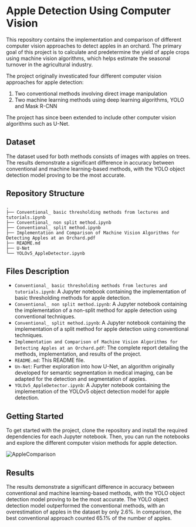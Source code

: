 # Apple Detection Using Computer Vision

This repository contains the implementation and comparison of different computer vision approaches to detect apples in an orchard. The primary goal of this project is to calculate and predetermine the yield of apple crops using machine vision algorithms, which helps estimate the seasonal turnover in the agricultural industry.

The project originally investicated four different computer vision approaches for apple detection:

1. Two conventional methods involving direct image manipulation
2. Two machine learning methods using deep learning algorithms, YOLO and Mask R-CNN

The project has since been extended to include other computer vision algorithms such as U-Net.

## Dataset

The dataset used for both methods consists of images with apples on trees. The results demonstrate a significant difference in accuracy between conventional and machine learning-based methods, with the YOLO object detection model proving to be the most accurate.

## Repository Structure

```
.
├── Conventional_ basic thresholding methods from lectures and tutorials.ipynb
├── Conventional_ non split method.ipynb
├── Conventional_ split method.ipynb
├── Implementation and Comparison of Machine Vision Algorithms for Detecting Apples at an Orchard.pdf
├── README.md
├── U-Net
└── YOLOv5_AppleDetector.ipynb

```

## Files Description

- `Conventional_ basic thresholding methods from lectures and tutorials.ipynb`: A Jupyter notebook containing the implementation of basic thresholding methods for apple detection.
- `Conventional_ non split method.ipynb`: A Jupyter notebook containing the implementation of a non-split method for apple detection using conventional techniques.
- `Conventional_ split method.ipynb`: A Jupyter notebook containing the implementation of a split method for apple detection using conventional techniques.
- `Implementation and Comparison of Machine Vision Algorithms for Detecting Apples at an Orchard.pdf`: The complete report detailing the methods, implementation, and results of the project.
- `README.md`: This README file.
- `Un-Net`: Further exploration into how U-Net, an algorithm originally developed for semantic segmentation in medical imaging, can be adapted for the detection and segmentation of apples. 
- `YOLOv5_AppleDetector.ipynb`: A Jupyter notebook containing the implementation of the YOLOv5 object detection model for apple detection.

## Getting Started

To get started with the project, clone the repository and install the required dependencies for each Jupyter notebook. Then, you can run the notebooks and explore the different computer vision methods for apple detection.

![AppleComparison](https://github.com/trow-land/images/blob/main/Apple_Comparison.png)

## Results

The results demonstrate a significant difference in accuracy between conventional and machine learning-based methods, with the YOLO object detection model proving to be the most accurate. The YOLO object detection model outperformed the conventional methods, with an overestimation of apples in the dataset by only 2.6%. In comparison, the best conventional approach counted 65.1% of the number of apples.


